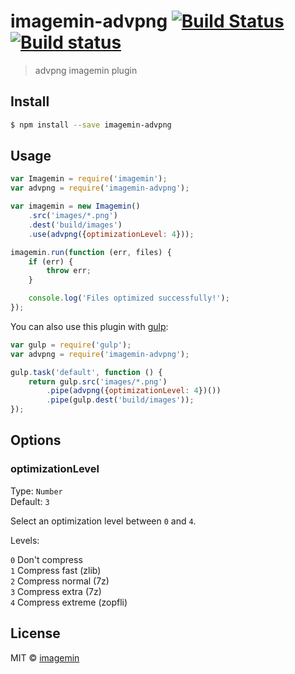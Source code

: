# imagemin-advpng [![Build Status](http://img.shields.io/travis/imagemin/imagemin-advpng.svg?style=flat)](https://travis-ci.org/imagemin/imagemin-advpng) [![Build status](https://ci.appveyor.com/api/projects/status/8vw4a6jtvhao3jev?svg=true)](https://ci.appveyor.com/project/ShinnosukeWatanabe/imagemin-advpng)

> advpng imagemin plugin


## Install

```sh
$ npm install --save imagemin-advpng
```


## Usage

```js
var Imagemin = require('imagemin');
var advpng = require('imagemin-advpng');

var imagemin = new Imagemin()
	.src('images/*.png')
	.dest('build/images')
	.use(advpng({optimizationLevel: 4}));

imagemin.run(function (err, files) {
	if (err) {
		throw err;
	}

	console.log('Files optimized successfully!'); 
});
```

You can also use this plugin with [gulp](http://gulpjs.com):

```js
var gulp = require('gulp');
var advpng = require('imagemin-advpng');

gulp.task('default', function () {
	return gulp.src('images/*.png')
		.pipe(advpng({optimizationLevel: 4})())
		.pipe(gulp.dest('build/images'));
});
```


## Options

### optimizationLevel

Type: `Number`  
Default: `3`

Select an optimization level between `0` and `4`.

Levels:

`0` Don't compress  
`1` Compress fast (zlib)  
`2` Compress normal (7z)  
`3` Compress extra (7z)  
`4` Compress extreme (zopfli)


## License

MIT © [imagemin](https://github.com/imagemin)
